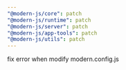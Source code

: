 ```yaml
---
"@modern-js/core": patch
"@modern-js/runtime": patch
"@modern-js/server": patch
"@modern-js/app-tools": patch
"@modern-js/utils": patch
---
```


fix error when modify modern.config.js
